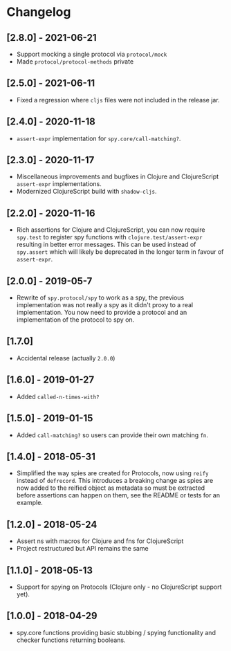 # Changelog

## [2.8.0] - 2021-06-21
- Support mocking a single protocol via `protocol/mock`
- Made `protocol/protocol-methods` private

## [2.5.0] - 2021-06-11
- Fixed a regression where `cljs` files were not included in the release jar.

## [2.4.0] - 2020-11-18
- `assert-expr` implementation for `spy.core/call-matching?`.

## [2.3.0] - 2020-11-17
- Miscellaneous improvements and bugfixes in Clojure and ClojureScript `assert-expr` implementations.
- Modernized ClojureScript build with `shadow-cljs`.

## [2.2.0] - 2020-11-16
- Rich assertions for Clojure and ClojureScript, you can now require `spy.test` to register spy functions with `clojure.test/assert-expr` resulting in better error messages. This can be used instead of `spy.assert` which will likely be deprecated in the longer term in favour of `assert-expr`.

## [2.0.0] - 2019-05-7
- Rewrite of `spy.protocol/spy` to work as a spy, the previous implementation was not really a spy as it didn't proxy to a real implementation. You now need to provide a protocol and an implementation of the protocol to spy on.

## [1.7.0]
- Accidental release (actually `2.0.0`)

## [1.6.0] - 2019-01-27
- Added `called-n-times-with?`

## [1.5.0] - 2019-01-15
- Added `call-matching?` so users can provide their own matching `fn`.

## [1.4.0] - 2018-05-31
- Simplified the way spies are created for Protocols, now using `reify` instead of `defrecord`. This introduces a breaking change as spies are now added to the reified object as metadata so must be extracted before assertions can happen on them, see the README or tests for an example.

## [1.2.0] - 2018-05-24
- Assert ns with macros for Clojure and fns for ClojureScript
- Project restructured but API remains the same

## [1.1.0] - 2018-05-13
- Support for spying on Protocols (Clojure only - no ClojureScript support yet).

## [1.0.0] - 2018-04-29
- spy.core functions providing basic stubbing / spying functionality and checker functions returning booleans.
